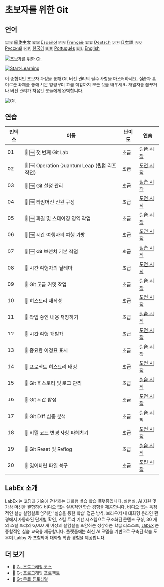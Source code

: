 # 초보자를 위한 Git

## 언어

🇨🇳 [简体中文](README_zh.md) 🇪🇸 [Español](README_es.md) 🇫🇷 [Français](README_fr.md) 🇩🇪 [Deutsch](README_de.md) 🇯🇵 [日本語](README_ja.md) 🇷🇺 [Русский](README_ru.md) 🇰🇷 [한국어](README_ko.md) 🇧🇷 [Português](README_pt.md) 🇺🇸 [English](README.md) 

[![초보자를 위한 Git](https://cover-creator.labex.io/git-for-beginners.png?lang=ko)](https://labex.io/ko/courses/git-for-beginners)

[![Start-Learning](https://img.shields.io/badge/Start-Learning-whitesmoke?style=for-the-badge)](https://labex.io/ko/courses/git-for-beginners)

이 종합적인 초보자 과정을 통해 Git 버전 관리의 필수 사항을 마스터하세요. 실습과 흥미로운 과제를 통해 기본 명령부터 고급 작업까지 모든 것을 배우세요. 개발자를 꿈꾸거나 버전 관리가 처음인 분들에게 완벽합니다.

![Git](https://img.shields.io/badge/Git-whitesmoke?style=for-the-badge&logo=git)


## 연습

|   인덱스 | 이름                                          | 난이도   | 연습                                                                                                                                     |
|----------|-----------------------------------------------|----------|------------------------------------------------------------------------------------------------------------------------------------------|
|       01 | 🧩 🆓 첫 번째 Git Lab                         | 초급     | <a target='_blank' href='https://labex.io/ko/labs/git-your-first-git-lab-92739?course=git-for-beginners'>실습 시작</a>                   |
|       02 | 🎯 🆓 Operation Quantum Leap (퀀텀 리프 작전) | 초급     | <a target='_blank' href='https://labex.io/ko/labs/git-operation-quantum-leap-387717?course=git-for-beginners'>도전 시작</a>              |
|       03 | 🧩 🆓 Git 설정 관리                           | 초급     | <a target='_blank' href='https://labex.io/ko/labs/git-git-config-management-385164?course=git-for-beginners'>실습 시작</a>               |
|       04 | 🎯 🆓 타임머신 신원 구성                      | 초급     | <a target='_blank' href='https://labex.io/ko/labs/git-time-machine-identity-configuration-387720?course=git-for-beginners'>도전 시작</a> |
|       05 | 🧩 🆓 파일 및 스테이징 영역 작업              | 초급     | <a target='_blank' href='https://labex.io/ko/labs/git-working-with-files-and-staging-area-387457?course=git-for-beginners'>실습 시작</a> |
|       06 | 🎯 🆓 시간 여행자의 여행 가방                 | 초급     | <a target='_blank' href='https://labex.io/ko/labs/git-the-time-traveler-s-suitcase-387725?course=git-for-beginners'>도전 시작</a>        |
|       07 | 🧩 🆓 Git 브랜치 기본 작업                    | 초급     | <a target='_blank' href='https://labex.io/ko/labs/git-git-branch-basic-operations-385163?course=git-for-beginners'>실습 시작</a>         |
|       08 | 🎯  시간 여행자의 딜레마                      | 초급     | <a target='_blank' href='https://labex.io/ko/labs/git-the-time-traveler-s-dilemma-387733?course=git-for-beginners'>도전 시작</a>         |
|       09 | 🧩  Git 고급 커밋 작업                        | 초급     | <a target='_blank' href='https://labex.io/ko/labs/git-advanced-git-commit-operations-387471?course=git-for-beginners'>실습 시작</a>      |
|       10 | 🎯  히스토리 재작성                           | 초급     | <a target='_blank' href='https://labex.io/ko/labs/git-rewriting-history-387746?course=git-for-beginners'>도전 시작</a>                   |
|       11 | 🧩  작업 중인 내용 저장하기                   | 초급     | <a target='_blank' href='https://labex.io/ko/labs/git-saving-work-in-progress-387492?course=git-for-beginners'>실습 시작</a>             |
|       12 | 🎯  시간 여행 개발자                          | 초급     | <a target='_blank' href='https://labex.io/ko/labs/git-the-time-traveling-developer-387759?course=git-for-beginners'>도전 시작</a>        |
|       13 | 🧩  중요한 이정표 표시                        | 초급     | <a target='_blank' href='https://labex.io/ko/labs/git-marking-important-milestones-387493?course=git-for-beginners'>실습 시작</a>        |
|       14 | 🎯  프로젝트 히스토리 태깅                    | 초급     | <a target='_blank' href='https://labex.io/ko/labs/git-tagging-your-project-s-history-387763?course=git-for-beginners'>도전 시작</a>      |
|       15 | 🧩  Git 히스토리 및 로그 관리                 | 초급     | <a target='_blank' href='https://labex.io/ko/labs/git-git-history-and-log-management-387490?course=git-for-beginners'>실습 시작</a>      |
|       16 | 🎯  Git 시간 탐정                             | 초급     | <a target='_blank' href='https://labex.io/ko/labs/git-git-time-detective-387782?course=git-for-beginners'>도전 시작</a>                  |
|       17 | 🧩  Git Diff 심층 분석                        | 초급     | <a target='_blank' href='https://labex.io/ko/labs/git-git-diff-deep-dive-387489?course=git-for-beginners'>실습 시작</a>                  |
|       18 | 🎯  비밀 코드 변경 사항 파헤치기              | 초급     | <a target='_blank' href='https://labex.io/ko/labs/uncover-the-secret-code-changes-387768?course=git-for-beginners'>도전 시작</a>         |
|       19 | 🧩  Git Reset 및 Reflog                       | 초급     | <a target='_blank' href='https://labex.io/ko/labs/git-git-reset-and-reflog-387491?course=git-for-beginners'>실습 시작</a>                |
|       20 | 🎯  잃어버린 파일 복구                        | 초급     | <a target='_blank' href='https://labex.io/ko/labs/git-recover-the-lost-files-387781?course=git-for-beginners'>도전 시작</a>              |

## LabEx 소개

[LabEx](https://labex.io) 는 코딩과 기술에 전념하는 대화형 실습 학습 플랫폼입니다. 실험실, AI 지원 및 가상 머신을 결합하여 비디오 없는 실용적인 학습 경험을 제공합니다. 비디오 없는 독점적인 실습 실험실로 엄격한 '실습을 통한 학습' 접근 방식, 브라우저 내 대화형 온라인 환경에서 자동화된 단계별 확인, 스킬 트리 기반 시스템으로 구조화된 콘텐츠 구성, 30 개의 스킬 트리와 6,000 개 이상의 실험실을 포함하는 성장하는 학습 리소스로, [LabEx](https://labex.io) 는 종합적인 실습 교육을 제공합니다. 플랫폼에는 최신 AI 모델을 기반으로 구축된 학습 도우미 Labby 가 포함되어 대화형 학습 경험을 제공합니다.

## 더 보기

- 🔗 [Git 프로그래밍 코스](https://github.com/labex-labs/awesome-programming-courses)
- 🔗 [Git 프로그래밍 프로젝트](https://github.com/labex-labs/awesome-programming-projects)
- 🔗 [Git 무료 튜토리얼](https://github.com/labex-labs/git-free-tutorials)

